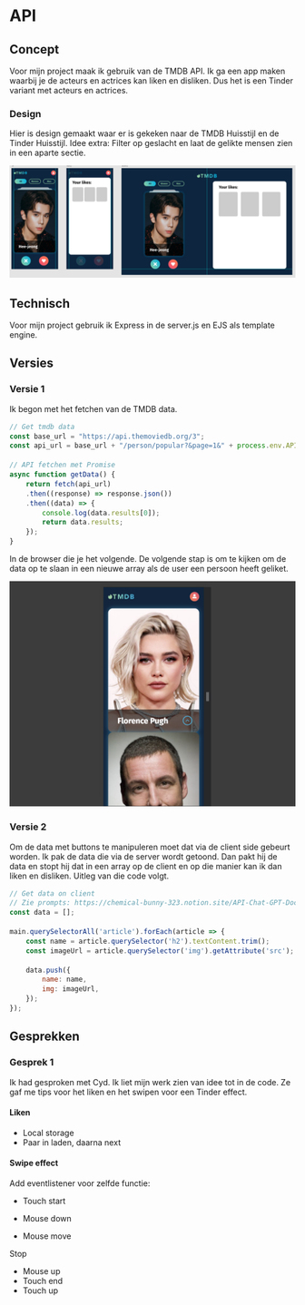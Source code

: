 # API
## Concept
Voor mijn project maak ik gebruik van de TMDB API. Ik ga een app maken waarbij je de acteurs en actrices kan liken en disliken. Dus het is een Tinder variant met acteurs en actrices. 

### Design
Hier is design gemaakt waar er is gekeken naar de TMDB Huisstijl en de Tinder Huisstijl. Idee extra: Filter op geslacht en laat de gelikte mensen zien in een aparte sectie. 

![Design](https://github.com/xiaonanpols21/api/blob/main/public/img/readme/design.png)

## Technisch
Voor mijn project gebruik ik Express in de server.js en EJS als template engine. 

## Versies
### Versie 1
Ik begon met het fetchen van de TMDB data. 
```js
// Get tmdb data
const base_url = "https://api.themoviedb.org/3";
const api_url = base_url + "/person/popular?&page=1&" + process.env.API_Key;

// API fetchen met Promise
async function getData() {
    return fetch(api_url)
    .then((response) => response.json())
    .then((data) => {
        console.log(data.results[0]);
        return data.results;
    });
}
```

In de browser die je het volgende. De volgende stap is om te kijken om de data op te slaan in een nieuwe array als de user een persoon heeft geliket. 

![v1](https://github.com/xiaonanpols21/api/blob/main/public/img/readme/v-1.png)

### Versie 2
Om de data met buttons te manipuleren moet dat via de client side gebeurt worden. Ik pak de data die via de server wordt getoond. Dan pakt hij de data en stopt hij dat in een array op de client en op die manier kan ik dan liken en disliken. Uitleg van die code volgt. 
```js
// Get data on client
// Zie prompts: https://chemical-bunny-323.notion.site/API-Chat-GPT-Doc-372f65d6b2a5497a86b02ed94edffe17#b648ab4676944b0ea43517825fc9845b
const data = [];

main.querySelectorAll('article').forEach(article => {
    const name = article.querySelector('h2').textContent.trim();
    const imageUrl = article.querySelector('img').getAttribute('src');

    data.push({
        name: name,
        img: imageUrl,
    });
});
```

## Gesprekken
### Gesprek 1
Ik had gesproken met Cyd. Ik liet mijn werk zien van idee tot in de code. Ze gaf me tips voor het liken en het swipen voor een Tinder effect.

#### Liken
- Local storage
- Paar in laden, daarna next

#### Swipe effect
Add eventlistener voor zelfde functie:

- Touch start
- Mouse down

- Mouse move

Stop

- Mouse up
- Touch end
- Touch up
